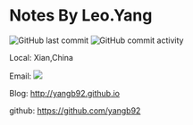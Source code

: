 # Notes By Leo.Yang

![GitHub last commit](https://img.shields.io/github/last-commit/yangb92/wiki?logo=mastercard)   ![GitHub commit activity](https://img.shields.io/github/commit-activity/m/yangb92/wiki?logo=scaleway)

Local:  Xian,China

Email: <a target="_blank" href="http://mail.qq.com/cgi-bin/qm_share?t=qm_mailme&email=o5aRkJObl5WbluPS0o3AzM4" style="text-decoration:none;"><img src="http://rescdn.qqmail.com/zh_CN/htmledition/images/function/qm_open/ico_mailme_01.png"/></a>

Blog: <http://yangb92.github.io>

github: <https://github.com/yangb92>
